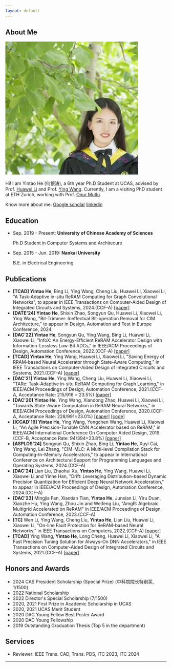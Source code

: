 ```yaml
---
layout: default
---
```


## About Me

<img class="profile-picture" src="yintao.jpg">

Hi! I am Yintao He (何银涛), a 6th year Ph.D Student at UCAS, advised by Prof. [Huawei Li](http://people.ucas.ac.cn/~lihuawei) and Prof. [Ying Wang](https://wangying-ict.github.io/). Currently, I am a visiting PhD student at ETH Zurich, working with Prof. [Onur Mutlu](https://people.inf.ethz.ch/omutlu/).

Know more about me: [Google scholar](https://scholar.google.com/citations?user=afVBxsQAAAAJ&hl=en&oi=ao)   [linkedin](https://www.linkedin.com/in/yintao-he-6b3637159/?originalSubdomain) 


## Education
* Sep. 2019 - Present: **University of Chinese Academy of Sciences**

   Ph.D Student in Computer Systems and Architecure


* Sep. 2015 - Jun. 2019: **Nankai University**

   B.E. in Electrical Engineering

## Publications

- **[TCAD] Yintao He**, Bing Li, Ying Wang, Cheng Liu, Huawei Li, Xiaowei Li, "A Task-Adaptive in-situ ReRAM Computing for Graph Convolutional Networks", to appear in IEEE Transactions on Computer-Aided Design of Integrated Circuits and Systems, 2024.(CCF-A) [\[paper\]](https://ieeexplore.ieee.org/document/10463614)
- **[DATE'24] Yintao He**, Shixin Zhao, Songyun Qu, Huawei Li, Xiaowei Li, Ying Wang, "Bit-Trimmer: Ineffectual Bit-operation Removal for CIM Architecture," to appear in Design, Automation and Test in Europe Conference, 2024.
- **[DAC'22] Yintao He**, Songyun Qu, Ying Wang, Bing Li, Huawei Li, Xiaowei Li, "InfoX: An Energy-Efficient ReRAM Accelerator Design with Information-Lossless Low-Bit ADCs," in IEEE/ACM Proceedings of Design, Automation Conference, 2022.(CCF-A) [\[paper\]](https://dl.acm.org/doi/abs/10.1145/3489517.3530396)
- **[TCAD] Yintao He**, Ying Wang, Huawei Li, Xiaowei Li, "Saving Energy of RRAM-based Neural Accelerator through State-Aware Computing," in IEEE Transactions on Computer-Aided Design of Integrated Circuits and Systems, 2021.(CCF-A) [\[paper\]](https://ieeexplore.ieee.org/abstract/document/9508444)
- **[DAC'21] Yintao He**, Ying Wang, Cheng Liu, Huawei Li, Xiaowei Li, "TARe: Task-Adaptive in-situ ReRAM Computing for Graph Learning," in IEEE/ACM Proceedings of Design, Automation Conference, 2021.(CCF-A, Acceptance Rate: 215/916 = 23.5%) [\[paper\]](https://ieeexplore.ieee.org/document/9586193)
- **[DAC'20] Yintao He**, Ying Wang, Xiandong Zhao, Huawei Li, Xiaowei Li, "Towards State-Aware Computation in ReRAM Neural Networks," in IEEE/ACM Proceedings of Design, Automation Conference, 2020.(CCF-A, Acceptance Rate: 228/991=23.0%) [\[paper\]](https://ieeexplore.ieee.org/document/9218729) [\[code\]](https://github.com/wangying-ict/BWN_Shift)
- **[ICCAD'19] Yintao He**, Ying Wang, Yongchen Wang, Huawei Li, Xiaowei Li, "An Agile Precision-Tunable CNN Accelerator based on ReRAM," in IEEE/ACM International Conference On Computer Aided Design, 2019.(CCF-B, Acceptance Rate: 94/394=23.8%) [\[paper\]](https://ieeexplore.ieee.org/document/8942163)
- **[ASPLOS'24]** Songyun Qu, Shixin Zhao, Bing Li, **Yintao He**, Xuyi Cai, Ying Wang, Lei Zhang, "CIM-MLC: A Multi-level Compilation Stack for Computing-In-Memory Accelerators," to appear in International Conference on Architectural Support for Programming Languages and Operating Systems, 2024.(CCF-A)
- **[DAC'24]** Lian Liu, Zhaohui Xu, **Yintao He**, Ying Wang, Huawei Li, Xiaowei Li and Yinhe Han, "Drift: Leveraging Distribution-based Dynamic Precision Quantization for Efficient Deep Neural Network Acceleration," to appear in IEEE/ACM Proceedings of Design, Automation Conference, 2024.(CCF-A) 
- **[DAC'23]** Mingjia Fan, Xiaotian Tian, **Yintao He**, Junxian Li, Yiru Duan, Xiaozhe Hu, Ying Wang, Zhou Jin and Weifeng Liu, "AmgR: Algebraic Multigrid Accelerated on ReRAM" in IEEE/ACM Proceedings of Design, Automation Conference, 2023.(CCF-A) 
- **[TC]** Wen Li, Ying Wang, Cheng Liu, **Yintao He**, Lian Liu, Huawei Li, Xiaowei Li, "On-line Fault Protection for ReRAM-based Neural Networks," in IEEE Transactions on Computers, 2022.(CCF-A) [\[paper\]](https://ieeexplore.ieee.org/document/9737421)
- **[TCAD]** Ying Wang, **Yintao He**, Long Cheng, Huawei Li, Xiaowei Li, "A Fast Precision Tuning Solution for Always-On DNN Accelerators," in IEEE Transactions on Computer-Aided Design of Integrated Circuits and Systems, 2021.(CCF-A) [\[paper\]](https://ieeexplore.ieee.org/document/9455397)

## Honors and Awards

* 2024 CAS President Scholarship (Special Prize) (中科院院长特别奖, 1/1500)
* 2022 National Scholarship
* 2022 Director's Special Scholarship (7/1500)
* 2020, 2021 First Prize in Academic Scholarship in UCAS
* 2020, 2021 UCAS Merit Student
* 2020 DAC Young Fellow Best Poster Award
* 2020 DAC Young Fellowship
* 2019 Outstanding Graduation Thesis (Top 5 in the department)

## Services

* Reviewer: IEEE Trans. CAD, Trans. PDS, ITC 2023, ITC 2024

---



